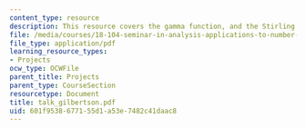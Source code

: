 ```yaml
---
content_type: resource
description: This resource covers the gamma function, and the Stirling's formula.
file: /media/courses/18-104-seminar-in-analysis-applications-to-number-theory-fall-2006/601f9538677155d1a53e7482c41daac8_talk_gilbertson.pdf
file_type: application/pdf
learning_resource_types:
- Projects
ocw_type: OCWFile
parent_title: Projects
parent_type: CourseSection
resourcetype: Document
title: talk_gilbertson.pdf
uid: 601f9538-6771-55d1-a53e-7482c41daac8
---
```

